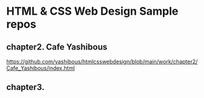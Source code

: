 # HTML & CSS Web Design Sample repos

## chapter2. Cafe Yashibous

https://github.com/yashibous/htmlcsswebdesign/blob/main/work/chapter2/Cafe_Yashibous/index.html

## chapter3. 
